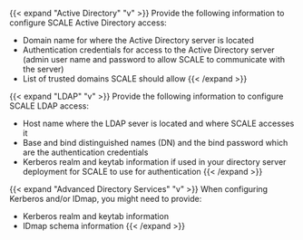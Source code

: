 &NewLine;

{{< expand "Active Directory" "v" >}}
Provide the following information to configure SCALE Active Directory access:

* Domain name for where the Active Directory server is located
* Authentication credentials for access to the Active Directory server (admin user name and password to allow SCALE to communicate with the server)
* List of trusted domains SCALE should allow
{{< /expand >}}

{{< expand "LDAP" "v" >}}
Provide the following information to configure SCALE LDAP access:

* Host name where the LDAP sever is located and where SCALE accesses it
* Base and bind distinguished names (DN) and the bind password which are the authentication credentials
* Kerberos realm and keytab information if used in your directory server deployment for SCALE to use for authentication
{{< /expand >}}

{{< expand "Advanced Directory Services" "v" >}}
When configuring Kerberos and/or IDmap, you might need to provide:

* Kerberos realm and keytab information
* IDmap schema information
{{< /expand >}}
